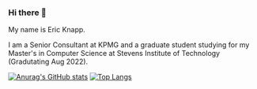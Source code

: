 ### Hi there 👋

My name is Eric Knapp. 

I am a Senior Consultant at KPMG and a graduate student studying for my Master's in Computer Science at Stevens Institute of Technology (Gradutating Aug 2022). 

[![Anurag's GitHub stats](https://github-readme-stats.vercel.app/api?username=Eric-Knapp)](https://github.com/Eric-Knapp/github-readme-stats)
[![Top Langs](https://github-readme-stats.vercel.app/api/top-langs/?username=Eric-Knapp&layout=compact)](https://github.com/anuraghazra/github-readme-stats)
